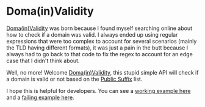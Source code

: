 # Doma(in)Validity

[Doma(in)Validity](https://api.domainvalidity.dev/) was born because I found myself searching online about how to check if a domain was valid. I always ended up using regular expressions that were too complex to account for several scenarios (mainly the TLD having different formats), it was just a pain in the butt because I always had to go back to that code to fix the regex to account for an edge case that I didn't think about.

Well, no more! Welcome [Doma(in)Validity](https://api.domainvalidity.dev/), this stupid simple API will check if a domain is valid or not based on the [Public Suffix](https://publicsuffix.org/) list.

I hope this is helpful for developers. You can see a [working example here](https://api.domainvalidity.dev/validate?host=https://adro.rocks/blog/) and a [failing example here](https://api.domainvalidity.dev/validate?host=https://$uper.m4n.is.badTld/).
